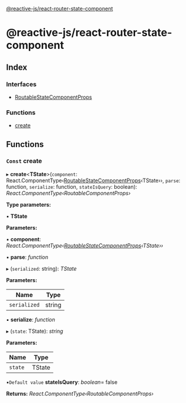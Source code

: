 [@reactive-js/react-router-state-component](README.md)

# @reactive-js/react-router-state-component

## Index

### Interfaces

* [RoutableStateComponentProps](interfaces/routablestatecomponentprops.md)

### Functions

* [create](README.md#const-create)

## Functions

### `Const` create

▸ **create**<**TState**>(`component`: React.ComponentType‹[RoutableStateComponentProps](interfaces/routablestatecomponentprops.md)‹TState››, `parse`: function, `serialize`: function, `stateIsQuery`: boolean): *React.ComponentType‹RoutableComponentProps›*

**Type parameters:**

▪ **TState**

**Parameters:**

▪ **component**: *React.ComponentType‹[RoutableStateComponentProps](interfaces/routablestatecomponentprops.md)‹TState››*

▪ **parse**: *function*

▸ (`serialized`: string): *TState*

**Parameters:**

Name | Type |
------ | ------ |
`serialized` | string |

▪ **serialize**: *function*

▸ (`state`: TState): *string*

**Parameters:**

Name | Type |
------ | ------ |
`state` | TState |

▪`Default value`  **stateIsQuery**: *boolean*= false

**Returns:** *React.ComponentType‹RoutableComponentProps›*
